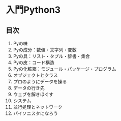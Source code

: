 # 入門Python3

## 目次
1. Pyの味
2. Pyの成分：数値・文字列・変数
3. Pyの具：リスト・タプル・辞書・集合
4. Pyの皮：コード構造
5. Pyの化粧箱：モジュール・パッケージ・プログラム
6. オブジェクトとクラス
7. プロのようにデータを操る
8. データの行き先
9. ウェブを解きほぐす
10. システム
11. 並行処理とネットワーク
12. パイソニスタになろう